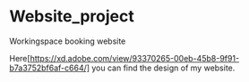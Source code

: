 # Website_project
Workingspace booking website

Here[https://xd.adobe.com/view/93370265-00eb-45b8-9f91-b7a3752bf6af-c664/] you can find the design of my website.
